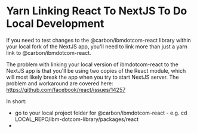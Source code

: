 # Yarn Linking React To NextJS To Do Local Development

If you need to test changes to the @carbon/ibmdotcom-react library within your local fork of the NextJS app, you'll need to link more than just a yarn link to @carbon/ibmdotcom-react.

The problem with linking your local version of ibmdotcom-react to the NextJS app is that you'll be using two copies of the React module, which will most likely break the app when you try to start NextJS server.
The problem and workaround are covered here: https://github.com/facebook/react/issues/14257

In short: 
- go to your local project folder for @carbon/ibmdotcom-react - e.g. cd LOCAL_REPO/ibm-dotcom-library/packages/react
- 
